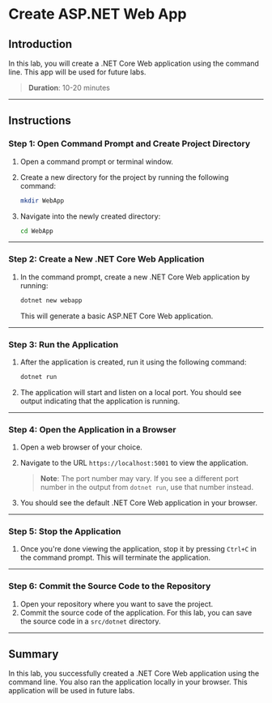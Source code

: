 # Create ASP.NET Web App

## Introduction

In this lab, you will create a .NET Core Web application using the command line. This app will be used for future labs.

> **Duration**: 10-20 minutes

---

## Instructions

### Step 1: Open Command Prompt and Create Project Directory

1. Open a command prompt or terminal window.
2. Create a new directory for the project by running the following command:

   ```bash
   mkdir WebApp
   ```

3. Navigate into the newly created directory:

   ```bash
   cd WebApp
   ```

---

### Step 2: Create a New .NET Core Web Application

1. In the command prompt, create a new .NET Core Web application by running:

   ```bash
   dotnet new webapp
   ```

   This will generate a basic ASP.NET Core Web application.

---

### Step 3: Run the Application

1. After the application is created, run it using the following command:

   ```bash
   dotnet run
   ```

2. The application will start and listen on a local port. You should see output indicating that the application is running.

---

### Step 4: Open the Application in a Browser

1. Open a web browser of your choice.
2. Navigate to the URL `https://localhost:5001` to view the application.

   > **Note**: The port number may vary. If you see a different port number in the output from `dotnet run`, use that number instead.

3. You should see the default .NET Core Web application in your browser.

---

### Step 5: Stop the Application

1. Once you're done viewing the application, stop it by pressing `Ctrl+C` in the command prompt. This will terminate the application.

---

### Step 6: Commit the Source Code to the Repository

1. Open your repository where you want to save the project.
2. Commit the source code of the application. For this lab, you can save the source code in a `src/dotnet` directory.

---

## Summary

In this lab, you successfully created a .NET Core Web application using the command line. You also ran the application locally in your browser. This application will be used in future labs.
